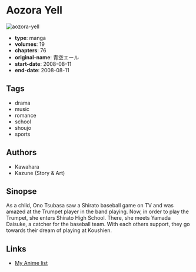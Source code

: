 # Aozora Yell

![aozora-yell](https://cdn.myanimelist.net/images/manga/1/163927.jpg)

-   **type**: manga
-   **volumes**: 19
-   **chapters**: 76
-   **original-name**: 青空エール
-   **start-date**: 2008-08-11
-   **end-date**: 2008-08-11

## Tags

-   drama
-   music
-   romance
-   school
-   shoujo
-   sports

## Authors

-   Kawahara
-   Kazune (Story & Art)

## Sinopse

As a child, Ono Tsubasa saw a Shirato baseball game on TV and was amazed at the Trumpet player in the band playing. Now, in order to play the Trumpet, she enters Shirato High School. There, she meets Yamada Daisuke, a catcher for the baseball team. With each others support, they go towards their dream of playing at Koushien.

## Links

-   [My Anime list](https://myanimelist.net/manga/10868/Aozora_Yell)
